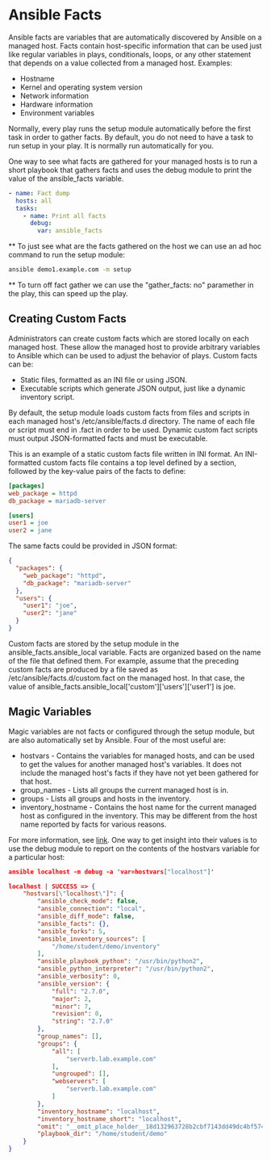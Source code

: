 # Ansible Facts

Ansible facts are variables that are automatically discovered by Ansible on a managed host. Facts contain host-specific information that can be used just like regular variables in plays, conditionals, loops, or any other statement that depends on a value collected from a managed host.
Examples:

- Hostname
- Kernel and operating system version
- Network information
- Hardware information
- Environment variables

Normally, every play runs the setup module automatically before the first task in order to gather facts. By default, you do not need to have a task to run setup in your play. It is normally run automatically for you.

One way to see what facts are gathered for your managed hosts is to run a short playbook that gathers facts and uses the debug module to print the value of the ansible_facts variable.

```yaml
- name: Fact dump
  hosts: all
  tasks:
    - name: Print all facts
      debug:
        var: ansible_facts
```

** To just see what are the facts gathered on the host we can use an ad hoc command to run the setup module:

```bash
ansible demo1.example.com -m setup
```

** To turn off fact gather we can use the "gather_facts: no" paramether in the play, this can speed up the play.

## Creating Custom Facts

Administrators can create custom facts which are stored locally on each managed host.
These allow the managed host to provide arbitrary variables to Ansible which can be used to adjust the behavior of plays.
Custom facts can be:

- Static files, formatted as an INI file or using JSON.
- Executable scripts which generate JSON output, just like a dynamic inventory script.

By default, the setup module loads custom facts from files and scripts in each managed host's /etc/ansible/facts.d directory. The name of each file or script must end in .fact in order to be used. Dynamic custom fact scripts must output JSON-formatted facts and must be executable.

This is an example of a static custom facts file written in INI format. An INI-formatted custom facts file contains a top level defined by a section, followed by the key-value pairs of the facts to define:

```ini
[packages]
web_package = httpd
db_package = mariadb-server

[users]
user1 = joe
user2 = jane
```

The same facts could be provided in JSON format:

```json
{
  "packages": {
    "web_package": "httpd",
    "db_package": "mariadb-server"
  },
  "users": {
    "user1": "joe",
    "user2": "jane"
  }
}
```

Custom facts are stored by the setup module in the ansible_facts.ansible_local variable. Facts are organized based on the name of the file that defined them. For example, assume that the preceding custom facts are produced by a file saved as /etc/ansible/facts.d/custom.fact on the managed host. In that case, the value of ansible_facts.ansible_local['custom']['users']['user1'] is joe.

## Magic Variables

Magic variables are not facts or configured through the setup module, but are also automatically set by Ansible.
Four of the most useful are:

- hostvars - Contains the variables for managed hosts, and can be used to get the values for another managed host's variables. It does not include the managed host's facts if they have not yet been gathered for that host.
- group_names - Lists all groups the current managed host is in.
- groups - Lists all groups and hosts in the inventory.
- inventory_hostname - Contains the host name for the current managed host as configured in the inventory. This may be different from the host name reported by facts for various reasons.

For more information, see [link](https://docs.ansible.com/ansible/latest/user_guide/playbooks_variables.html#variable-precedence-where-should-i-put-a-variable).
One way to get insight into their values is to use the debug module to report on the contents of the hostvars variable for a particular host:

```json
ansible localhost -m debug -a 'var=hostvars["localhost"]'

localhost | SUCCESS => {
    "hostvars[\"localhost\"]": {
        "ansible_check_mode": false,
        "ansible_connection": "local",
        "ansible_diff_mode": false,
        "ansible_facts": {},
        "ansible_forks": 5,
        "ansible_inventory_sources": [
            "/home/student/demo/inventory"
        ],
        "ansible_playbook_python": "/usr/bin/python2",
        "ansible_python_interpreter": "/usr/bin/python2",
        "ansible_verbosity": 0,
        "ansible_version": {
            "full": "2.7.0",
            "major": 2,
            "minor": 7,
            "revision": 0,
            "string": "2.7.0"
        },
        "group_names": [],
        "groups": {
            "all": [
                "serverb.lab.example.com"
            ],
            "ungrouped": [],
            "webservers": [
                "serverb.lab.example.com"
            ]
        },
        "inventory_hostname": "localhost",
        "inventory_hostname_short": "localhost",
        "omit": "__omit_place_holder__18d132963728b2cbf7143dd49dc4bf5745fe5ec3",
        "playbook_dir": "/home/student/demo"
    }
}
```